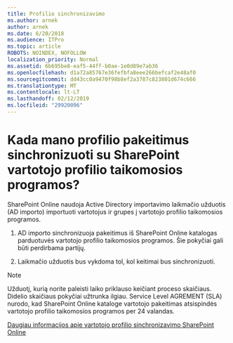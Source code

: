 ```yaml
---
title: Profilio sinchronizavimo
ms.author: arnek
author: arnek
ms.date: 6/20/2018
ms.audience: ITPro
ms.topic: article
ROBOTS: NOINDEX, NOFOLLOW
localization_priority: Normal
ms.assetid: 6b695be8-eaf5-44ff-b0ae-1e0d89e7ab36
ms.openlocfilehash: d1a72a85767e36fefbfa8eee266befcaf2e48af0
ms.sourcegitcommit: dd43cc0a9470f98b8ef2a3787c823801d674c666
ms.translationtype: MT
ms.contentlocale: lt-LT
ms.lasthandoff: 02/12/2019
ms.locfileid: "29920096"
---
```

# <a name="when-do-my-profile-changes-sync-to-the-sharepoint-user-profile-application"></a>Kada mano profilio pakeitimus sinchronizuoti su SharePoint vartotojo profilio taikomosios programos?

SharePoint Online naudoja Active Directory importavimo laikmačio užduotis (AD importo) importuoti vartotojus ir grupes į vartotojo profilio taikomosios programos. 
  
1. AD importo sinchronizuoja pakeitimus iš SharePoint Online katalogas parduotuvės vartotojo profilio taikomosios programos. Šie pokyčiai gali būti perdirbama partijų.
    
2. Laikmačio užduotis bus vykdoma tol, kol keitimai bus sinchronizuoti.
    
> [!NOTE]
> Užduotį, kurią norite paleisti laiko priklauso keičiant proceso skaičiaus. Didelio skaičiaus pokyčiai užtrunka ilgiau. Service Level AGREMENT (SLA) nurodo, kad SharePoint Online kataloge vartotojo pakeitimas atsispindės vartotojo profilio taikomosios programos per 24 valandas. 
  
[Daugiau informacijos apie vartotojo profilio sinchronizavimo SharePoint Online](https://go.microsoft.com/fwlink/?linkid=875671)
  

